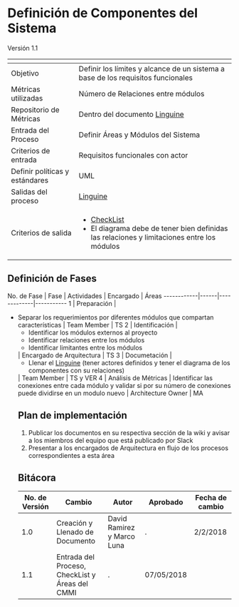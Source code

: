 # Definición de Componentes del Sistema
Versión 1.1


[]() | []()  
--|--
Objetivo| Definir los límites y alcance de un sistema a base de los requisitos funcionales
Métricas utilizadas | Número de Relaciones entre módulos
Repositorio de Métricas | Dentro del documento  [Linguine](https://github.com/CaveLabs-1/Wiki/tree/master/Arquitectura/Formatos/Formato%20Linguine.docx)
Entrada del Proceso | Definir Áreas y Módulos del Sistema
Criterios de entrada | Requisitos funcionales con actor
Definir políticas y estándares |UML
Salidas del proceso | [Linguine](https://github.com/CaveLabs-1/Wiki/tree/master/Arquitectura/Formatos/Formato%20Linguine.docx)
Criterios de salida | <ul><li>[CheckList](https://docs.google.com/spreadsheets/d/1SiSXLDbG0F4ysq_5-YYVfDj6vSbZo5Fep8qFyXWne9g/edit?usp=sharing)</li><li>El diagrama debe de tener bien definidas las relaciones y limitaciones entre los módulos
</li></ul>

## Definición de Fases
No. de Fase | Fase | Actividades | Encargado | Áreas
------------|------|-------------|-----------
1 | Preparación |<ul><li>Separar los requerimientos por diferentes módulos que compartan características | Team Member | TS
2 | Identificación |<ul><li>Identificar los módulos externos al proyecto</li><li>Identificar relaciones entre los módulos</li><li>Identificar limitantes entre los módulos</li></ul>| Encargado de Arquitectura | TS
3 | Documetación |<ul><li>Llenar el [Linguine](https://github.com/CaveLabs-1/Wiki/tree/master/Arquitectura/Formatos/Formato%20Linguine.docx) (tener actores definidos y tener el diagrama de los componentes con su relaciones)</li></ul>| Team Member | TS y VER
4 | Análisis de Métricas | Identificar las conexiones entre cada módulo y validar si por su número de conexiones puede dividirse en un modulo nuevo | Architecture Owner | MA

## Plan de implementación

1. Publicar los documentos en su respectiva sección de la wiki y avisar a los miembros del equipo que está publicado por Slack
2. Presentar a los encargados de Arquitectura en flujo de los procesos correspondientes a esta área

## Bitácora


No. de Versión | Cambio | Autor | Aprobado | Fecha de cambio
---------------|--------|-------|----------|----------------
1.0 | Creación y Llenado de Documento | David Ramirez y Marco Luna | . | 2/2/2018
1.1 | Entrada del Proceso, CheckList y Áreas del CMMI | . | 07/05/2018
